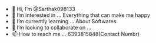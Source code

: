 - 👋 Hi, I’m @Sarthak098133
- 👀 I’m interested in ... Everything that can make me happy
- 🌱 I’m currently learning ... About Softwares
- 💞️ I’m looking to collaborate on ...
- 📫 How to reach me ... 6393815848(Contact Numbr)

<!---
Sarthak098133/Sarthak098133 is a ✨ special ✨ repository because its `README.md` (this file) appears on your GitHub profile.
You can click the Preview link to take a look at your changes.
--->
